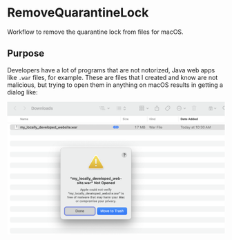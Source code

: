 # RemoveQuarantineLock
Workflow to remove the quarantine lock from files for macOS.
## Purpose
Developers have a lot of programs that are not notorized, Java web apps like `.war` files, for example. These are files that I created and know are not malicious, but trying to open them in anything on macOS results in getting a dialog like:

![Not allowed](https://github.com/tachoknight/RemoveQuarantineLock/blob/main/lock.png) 

